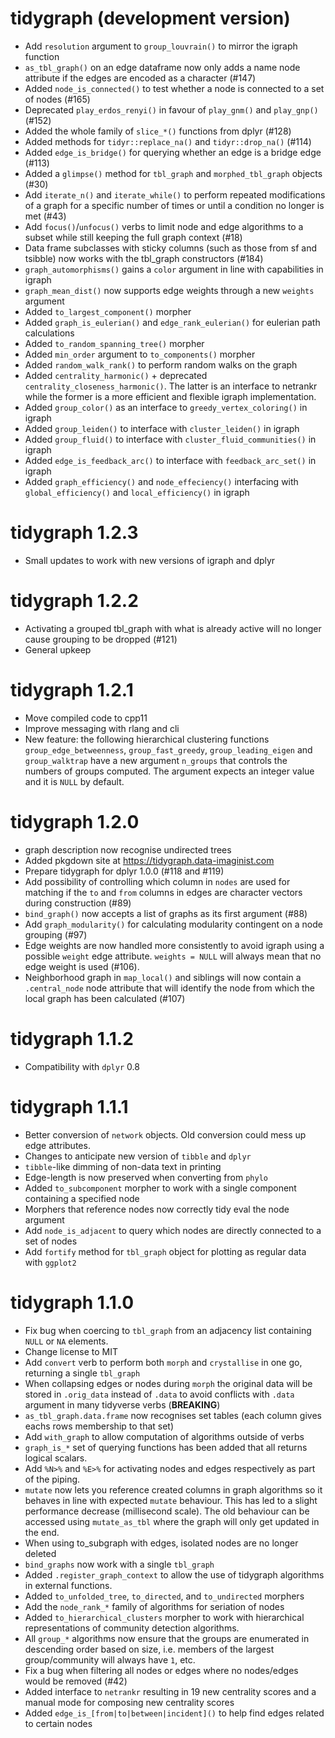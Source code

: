 # tidygraph (development version)

* Add `resolution` argument to `group_louvrain()` to mirror the igraph function
* `as_tbl_graph()` on an edge dataframe now only adds a name node attribute if 
  the edges are encoded as a character (#147)
* Added `node_is_connected()` to test whether a node is connected to a set of 
  nodes (#165)
* Deprecated `play_erdos_renyi()` in favour of `play_gnm()` and `play_gnp()` 
  (#152)
* Added the whole family of `slice_*()` functions from dplyr (#128)
* Added methods for `tidyr::replace_na()` and `tidyr::drop_na()` (#114)
* Added `edge_is_bridge()` for querying whether an edge is a bridge edge (#113)
* Added a `glimpse()` method for `tbl_graph` and `morphed_tbl_graph` objects 
  (#30)
* Add `iterate_n()` and `iterate_while()` to perform repeated modifications of
  a graph for a specific number of times or until a condition no longer is met 
  (#43)
* Add `focus()`/`unfocus()` verbs to limit node and edge algorithms to a subset
  while still keeping the full graph context (#18)
* Data frame subclasses with sticky columns (such as those from sf and tsibble)
  now works with the tbl_graph constructors (#184)
* `graph_automorphisms()` gains a `color` argument in line with capabilities in
  igraph
* `graph_mean_dist()` now supports edge weights through a new `weights` argument
* Added `to_largest_component()` morpher
* Added `graph_is_eulerian()` and `edge_rank_eulerian()` for eulerian path 
  calculations
* Added `to_random_spanning_tree()` morpher
* Added `min_order` argument to `to_components()` morpher
* Added `random_walk_rank()` to perform random walks on the graph
* Added `centrality_harmonic()` + deprecated `centrality_closeness_harmonic()`.
  The latter is an interface to netrankr while the former is a more efficient 
  and flexible igraph implementation.
* Added `group_color()` as an interface to `greedy_vertex_coloring()` in igraph
* Added `group_leiden()` to interface with `cluster_leiden()` in igraph
* Added `group_fluid()` to interface with `cluster_fluid_communities()` in igraph
* Added `edge_is_feedback_arc()` to interface with `feedback_arc_set()` in igraph
* Added `graph_efficiency()` and `node_effeciency()` interfacing with 
  `global_efficiency()` and `local_efficiency()` in igraph

# tidygraph 1.2.3

* Small updates to work with new versions of igraph and dplyr

# tidygraph 1.2.2

* Activating a grouped tbl_graph with what is already active will no longer 
  cause grouping to be dropped (#121)
* General upkeep

# tidygraph 1.2.1

* Move compiled code to cpp11
* Improve messaging with rlang and cli
* New feature: the following  hierarchical clustering functions 
  `group_edge_betweenness`, `group_fast_greedy`, `group_leading_eigen` and 
  `group_walktrap` have a new argument `n_groups` that controls the numbers of 
  groups computed. The argument expects an integer value and it is `NULL` by 
  default.

# tidygraph 1.2.0

* graph description now recognise undirected trees
* Added pkgdown site at https://tidygraph.data-imaginist.com
* Prepare tidygraph for dplyr 1.0.0 (#118 and #119)
* Add possibility of controlling which column in `nodes` are used for matching
  if the `to` and `from` columns in edges are character vectors during 
  construction (#89)
* `bind_graph()` now accepts a list of graphs as its first argument (#88)
* Add `graph_modularity()` for calculating modularity contingent on a node 
  grouping (#97)
* Edge weights are now handled more consistently to avoid igraph using a 
  possible `weight` edge attribute. `weights = NULL` will always mean that no
  edge weight is used (#106).
* Neighborhood graph in `map_local()` and siblings will now contain a 
  `.central_node` node attribute that will identify the node from which the 
  local graph has been calculated (#107)

# tidygraph 1.1.2

* Compatibility with `dplyr` 0.8

# tidygraph 1.1.1

* Better conversion of `network` objects. Old conversion could mess up edge 
  attributes.
* Changes to anticipate new version of `tibble` and `dplyr`
* `tibble`-like dimming of non-data text in printing
* Edge-length is now preserved when converting from `phylo`
* Added `to_subcomponent` morpher to work with a single component containing a 
  specified node
* Morphers that reference nodes now correctly tidy eval the node argument
* Add `node_is_adjacent` to query which nodes are directly connected to a set of
  nodes
* Add `fortify` method for `tbl_graph` object for plotting as regular data with 
  `ggplot2`

# tidygraph 1.1.0

* Fix bug when coercing to `tbl_graph` from an adjacency list containing `NULL`
  or `NA` elements.
* Change license to MIT
* Add `convert` verb to perform both `morph` and `crystallise` in one go, 
  returning a single `tbl_graph`
* When collapsing edges or nodes during `morph` the original data will be stored
  in `.orig_data` instead of `.data` to avoid conflicts with `.data` argument in
  many tidyverse verbs (**BREAKING**)
* `as_tbl_graph.data.frame` now recognises set tables (each column gives eachs
  rows membership to that set)
* Add `with_graph` to allow computation of algorithms outside of verbs
* `graph_is_*` set of querying functions has been added that all returns logical
  scalars.
* Add `%N>%` and `%E>%` for activating nodes and edges respectively as part of
  the piping.
* `mutate` now lets you reference created columns in graph algorithms so it 
  behaves in line with expected `mutate` behaviour. This has led to a slight
  performance decrease (millisecond scale). The old behaviour can be accessed
  using `mutate_as_tbl` where the graph will only get updated in the end.
* When using to_subgraph with edges, isolated nodes are no longer deleted
* `bind_graphs` now work with a single `tbl_graph`
* Added `.register_graph_context` to allow the use of tidygraph algorithms in
  external functions.
* Added `to_unfolded_tree`, `to_directed`, and `to_undirected` morphers
* Add the `node_rank_*` family of algorithms for seriation of nodes
* Added `to_hierarchical_clusters` morpher to work with hierarchical 
  representations of community detection algorithms.
* All `group_*` algorithms now ensure that the groups are enumerated in 
  descending order based on size, i.e. members of the largest group/community
  will always have `1`, etc.
* Fix a bug when filtering all nodes or edges where no nodes/edges would be 
  removed (#42)
* Added interface to `netrankr` resulting in 19 new centrality scores and a 
  manual mode for composing new centrality scores
* Added `edge_is_[from|to|between|incident]()` to help find edges related to
  certain nodes
